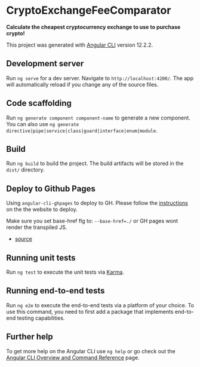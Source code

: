 # CryptoExchangeFeeComparator

**Calculate the cheapest cryptocurrency exchange to use to purchase crypto!**

This project was generated with [Angular CLI](https://github.com/angular/angular-cli) version 12.2.2.

## Development server

Run `ng serve` for a dev server. Navigate to `http://localhost:4200/`. The app will automatically reload if you change any of the source files.

## Code scaffolding

Run `ng generate component component-name` to generate a new component. You can also use `ng generate directive|pipe|service|class|guard|interface|enum|module`.

## Build

Run `ng build` to build the project. The build artifacts will be stored in the `dist/` directory.

## Deploy to Github Pages

Using `angular-cli-ghpages` to deploy to GH. Please follow the [instructions](https://github.com/angular-schule/angular-cli-ghpages) on the the website to deploy.

Make sure you set base-href flg to:  `--base-href=./` or GH pages wont render the transpiled JS.
   - [source](https://30nov88.medium.com/fix-disallowed-mime-type-error-angular-github-pages-7a8e9769fe75)

## Running unit tests

Run `ng test` to execute the unit tests via [Karma](https://karma-runner.github.io).

## Running end-to-end tests

Run `ng e2e` to execute the end-to-end tests via a platform of your choice. To use this command, you need to first add a package that implements end-to-end testing capabilities.

## Further help

To get more help on the Angular CLI use `ng help` or go check out the [Angular CLI Overview and Command Reference](https://angular.io/cli) page.
